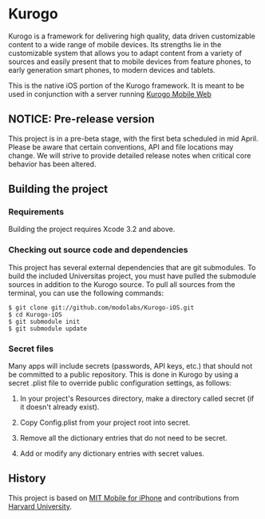 # Kurogo

Kurogo is a framework for delivering high quality, data driven
customizable content to a wide range of mobile devices. Its strengths
lie in the customizable system that allows you to adapt content from a
variety of sources and easily present that to mobile devices from
feature phones, to early generation smart phones, to modern devices
and tablets.

This is the native iOS portion of the Kurogo framework. It is meant to
be used in conjunction with a server running 
[Kurogo Mobile Web](https://github.com/modolabs/Kurogo-Mobile-Web)

## NOTICE: Pre-release version

This project is in a pre-beta stage, with the first beta scheduled in
mid April.  Please be aware that certain conventions, API and file
locations may change. We will strive to provide detailed release notes
when critical core behavior has been altered.

## Building the project

### Requirements

Building the project requires Xcode 3.2 and above.

### Checking out source code and dependencies

This project has several external dependencies that are git
submodules.  To build the included Universitas project, you must have
pulled the submodule sources in addition to the Kurogo source.  To
pull all sources from the terminal, you can use the following
commands:

    $ git clone git://github.com/modolabs/Kurogo-iOS.git
    $ cd Kurogo-iOS
    $ git submodule init
    $ git submodule update

### Secret files

Many apps will include secrets (passwords, API keys, etc.) that should
not be committed to a public repository. This is done in Kurogo by
using a secret .plist file to override public configuration settings,
as follows:

1. In your project's Resources directory, make a directory called
   secret (if it doesn't already exist).

2. Copy Config.plist from your project root into secret.

3. Remove all the dictionary entries that do not need to be secret.

4. Add or modify any dictionary entries with secret values.

## History

This project is based on
[MIT Mobile for iPhone](https://github.com/MIT-Mobile/MIT-Mobile-for-iPhone)
and contributions from
[Harvard University](https://github.com/modolabs/Harvard-Mobile-for-iPhone).

